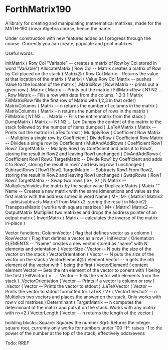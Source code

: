 # ForthMatrix190
A library for creating and manipulating mathematical matrixes, made for the MATH-190 Linear Algebra course, hence the name. 

Under construction with new features added as I progress through the course.  Currently you can create, populate and print matrixes.  

Useful words:


InitMatrix ( Row Col "Variable" -- creates a matrix of Row by Col stored in word "Variable") 
AllocateMatrix ( Row Col -- Matrix creates a matrix of Row by Col placed on the stack ) 
Matrix@ ( Row Col Matrix-- Returns the value at that location of the matrix ) 
Matrix! ( Value Row Col Matrix -- pushes Value to the locaton of the matrix )
.MatrixRow ( Row Matrix -- prints out a given row )
.Matrix ( Matrix --   Prints out the matrix )
FillMatrixRow ( N1 N2 . . . Row Matrix -- Fills a row with data from the colums.  1 2 3 1 Matrix FillMatrixRow fills the first row of Matrix with 1,2,3 in that order)
MatrixColumns ( Matrix -- n returns the number of columns in the matrix ) 
MatrixColumns ( Matrix - n returns the number of rows in the matrix )
FillMatrix ( N1 N2 . . . Matrix -- Fills the entire matrix from the stack )  
DumpMatrix ( Matrix -- N1 N2 ... Len Dumps the content of the matrix to the stack followed by the number of items dumped )
.LaTeXMatrix ( Matrix --  Prints out the matrix in LaTex format )
MultiplyRow ( Coefficient Row Matrix -- Multiples a single row by Coefficient )
DivideRow ( Coefficient Row Matrix -- Divides a single row by Coefficient )
MultAndAddRows ( Coefficient Row1 Row2 TargetMatrix -- Multiply Row1 by Coefficient and adds it to Row2, storing the result in Row2 and leaving Row1 unchanged )
DivAndAddRows ( Coefficient Row1 Row2 TargetMatrix -- Divide Row1 by Coefficient and adds it to Row2, storing the result in row2 and leaving row 1 unchanged )
SubtractRows ( Row1 Row2 TargetMatrix -- Subtracts Row1 From Row2, storing the result in Row2 and leaving Row1 unchanged ) 
SwapRows ( Row1 Row2 TargetMatrix -- Swap two rows )
S*, S/ ( N Matrix -- Multiplies/divides the matrix by the scalar value
DuplicateMatris ( Matrix "<spaces>" Name -- Creates a new matrix with the same idmenstions and value as the first matrix with the address sotred in word Name )
M+, M- ( Matrix1 Matrix2 -- adds/subtracts Matrix1 from Matrix2, storing the result in Matrix2)
TransposeMatrix ( works with square matrixes )
M* ( Matrix1 Matrix2 -- OutputMatrix Multiplies two matrixes and drops the address pointer of an output matrix ) 
InvertMatrix ( Matrix -- calculates the inverse of the matrix in-place )

Vector functions: 
ColumnVector ( flag that defines vector as a column )
RowVector ( Flag that defines a vector as a row ) 
InitVector ( Orientation ELEMENTS -- "Name" creates a new vector stored as "name" with N elements and orientation ) 
VectorSize ( Vector -- N puts the size of the vector on the stack ) 
VectorOrientation ( Vector -- N puts the size of the vector on the stack )
VectorElement@ ( element Vector -- n gets the nth element of the vector with 1 being the first )
VectorElement! ( content element Vector -- Sets the nth element of the vector to conent with 1 being the first )
FillVector ( n  . . . Vector -- Fills the vector with elements from the stack ) 
.VectorOrientation ( Vector -- Prints if a vector is column or row ) 
.Vector ( Vector -- Prints the vector to stdout ) 
.LaTeXVector ( Vector -- Prints the vector to stdout formatted for LaTeX ) 
V* ( Vector1 Vector2 -- n Multiplies two vectors and places the answer on the stack.  Only works with row v col matrixes ) 
Determinant ( TargetMatrix -- n computes the determinant of the matrix and puts it on the stack. Works with any matrix with n>=2 )
VectorLength ( Vector -- n returns the length of the vector )

building blocks:
Square: Squares the number
Sqrt: Returns the integer square root, currently only works for numbers under 100
-1^: raises -1 to the power of the number at the top of the stack, effectively odds/evens

Todo: 
RREF 
